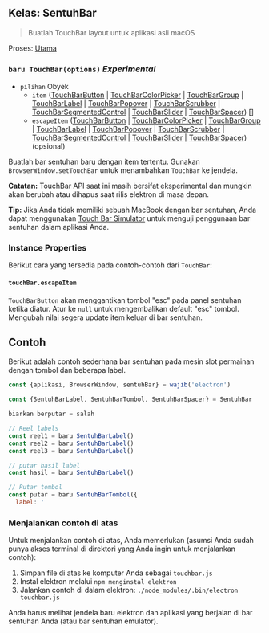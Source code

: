 ## Kelas: SentuhBar

> Buatlah TouchBar layout untuk aplikasi asli macOS

Proses: [ Utama](../tutorial/quick-start.md#main-process)

### `baru TouchBar(options)` *Experimental*

* `pilihan` Obyek 
  * `item` ([TouchBarButton](touch-bar-button.md) | [TouchBarColorPicker](touch-bar-color-picker.md) | [TouchBarGroup](touch-bar-group.md) | [TouchBarLabel](touch-bar-label.md) | [TouchBarPopover](touch-bar-popover.md) | [TouchBarScrubber](touch-bar-scrubber.md) | [TouchBarSegmentedControl](touch-bar-segmented-control.md) | [TouchBarSlider](touch-bar-slider.md) | [TouchBarSpacer](touch-bar-spacer.md)) []
  * `escapeItem` ([TouchBarButton](touch-bar-button.md) | [TouchBarColorPicker](touch-bar-color-picker.md) | [TouchBarGroup](touch-bar-group.md) | [TouchBarLabel](touch-bar-label.md) | [TouchBarPopover](touch-bar-popover.md) | [TouchBarScrubber](touch-bar-scrubber.md) | [TouchBarSegmentedControl](touch-bar-segmented-control.md) | [TouchBarSlider](touch-bar-slider.md) | [TouchBarSpacer](touch-bar-spacer.md)) (opsional)

Buatlah bar sentuhan baru dengan item tertentu. Gunakan `BrowserWindow.setTouchBar` untuk menambahkan `TouchBar` ke jendela.

**Catatan:** TouchBar API saat ini masih bersifat eksperimental dan mungkin akan berubah atau dihapus saat rilis elektron di masa depan.

**Tip:** Jika Anda tidak memiliki sebuah MacBook dengan bar sentuhan, Anda dapat menggunakan [Touch Bar Simulator](https://github.com/sindresorhus/touch-bar-simulator) untuk menguji penggunaan bar sentuhan dalam aplikasi Anda.

### Instance Properties

Berikut cara yang tersedia pada contoh-contoh dari `TouchBar`:

#### `touchBar.escapeItem`

`TouchBarButton` akan menggantikan tombol "esc" pada panel sentuhan ketika diatur. Atur ke `null` untuk mengembalikan default "esc" tombol. Mengubah nilai segera update item keluar di bar sentuhan.

## Contoh

Berikut adalah contoh sederhana bar sentuhan pada mesin slot permainan dengan tombol dan beberapa label.

```javascript
const {aplikasi, BrowserWindow, sentuhBar} = wajib('electron')

const {SentuhBarLabel, SentuhBarTombol, SentuhBarSpacer} = SentuhBar

biarkan berputar = salah

// Reel labels
const reel1 = baru SentuhBarLabel()
const reel2 = baru SentuhBarLabel()
const reel3 = baru SentuhBarLabel()

// putar hasil label
const hasil = baru SentuhBarLabel()

// Putar tombol
const putar = baru SentuhBarTombol({
  label: '
```

### Menjalankan contoh di atas

Untuk menjalankan contoh di atas, Anda memerlukan (asumsi Anda sudah punya akses terminal di direktori yang Anda ingin untuk menjalankan contoh):

1. Simpan file di atas ke komputer Anda sebagai `touchbar.js`
2. Instal elektron melalui `npm menginstal elektron`
3. Jalankan contoh di dalam elektron: `./node_modules/.bin/electron touchbar.js`

Anda harus melihat jendela baru elektron dan aplikasi yang berjalan di bar sentuhan Anda (atau bar sentuhan emulator).